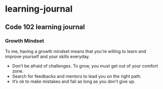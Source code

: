 # learning-journal
## Code 102 learning journal


### Growth Mindset
To me, having a growth mindset means that you’re willing to learn and improve yourself and your skills everyday.

- Don’t be afraid of challenges. To grow, you must get out of your comfort zone.
- Search for feedbacks and mentors to lead you on the right path.
- It’s ok to make mistakes and fail as long as you don’t give up.

